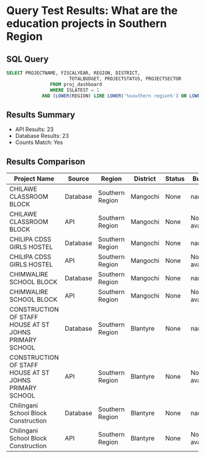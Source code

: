 # Query Test Results: What are the education projects in Southern Region

## SQL Query
```sql
SELECT PROJECTNAME, FISCALYEAR, REGION, DISTRICT,
                       TOTALBUDGET, PROJECTSTATUS, PROJECTSECTOR
                FROM proj_dashboard
                WHERE ISLATEST = 1
             AND (LOWER(REGION) LIKE LOWER('%southern region%') OR LOWER(DISTRICT) LIKE LOWER('%southern region%')) AND LOWER(PROJECTSECTOR) LIKE LOWER('%education%') ORDER BY PROJECTNAME ASC
```

## Results Summary
* API Results: 23
* Database Results: 23
* Counts Match: Yes

## Results Comparison

| Project Name | Source | Region | District | Status | Budget |
|--------------|---------|---------|-----------|---------|----------|
| CHILAWE CLASSROOM BLOCK | Database | Southern Region | Mangochi | None | nan |
| CHILAWE CLASSROOM BLOCK | API | Southern Region | Mangochi | None | Not available |
| CHILIPA CDSS GIRLS HOSTEL | Database | Southern Region | Mangochi | None | nan |
| CHILIPA CDSS GIRLS HOSTEL | API | Southern Region | Mangochi | None | Not available |
| CHIMWALIRE SCHOOL BLOCK | Database | Southern Region | Mangochi | None | nan |
| CHIMWALIRE SCHOOL BLOCK | API | Southern Region | Mangochi | None | Not available |
| CONSTRUCTION OF  STAFF HOUSE AT ST JOHNS PRIMARY SCHOOL | Database | Southern Region | Blantyre | None | nan |
| CONSTRUCTION OF  STAFF HOUSE AT ST JOHNS PRIMARY SCHOOL | API | Southern Region | Blantyre | None | Not available |
| Chilingani School Block Construction | Database | Southern Region | Blantyre | None | nan |
| Chilingani School Block Construction | API | Southern Region | Blantyre | None | Not available |
